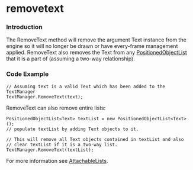 # removetext

### Introduction

The RemoveText method will remove the argument Text instance from the engine so it will no longer be drawn or have every-frame management applied. RemoveText also removes the Text from any [PositionedObjectList](../../../../../frb/docs/index.php) that it is a part of (assuming a two-way relationship).

### Code Example

```
// Assuming text is a valid Text which has been added to the TextManager
TextManager.RemoveText(text);
```

RemoveText can also remove entire lists:

```
PositionedObjectList<Text> textList = new PositionedObjectList<Text>();
// populate textList by adding Text objects to it.

// This will remove all Text objects contained in textList and also
// clear textList if it is a two-way list.
TextManager.RemoveText(textList);
```

For more information see [AttachableLists](../../../../../frb/docs/index.php).
